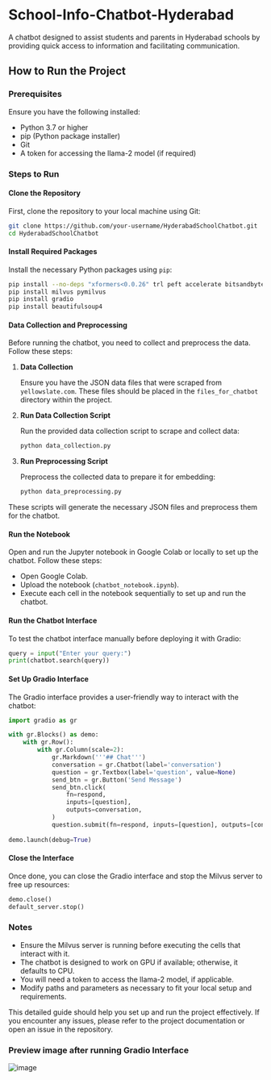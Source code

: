 # School-Info-Chatbot-Hyderabad
A chatbot designed to assist students and parents in Hyderabad schools by providing quick access to information and facilitating communication.

## How to Run the Project

### Prerequisites

Ensure you have the following installed:
- Python 3.7 or higher
- pip (Python package installer)
- Git
- A token for accessing the llama-2 model (if required)

### Steps to Run

#### Clone the Repository

First, clone the repository to your local machine using Git:

```bash
git clone https://github.com/your-username/HyderabadSchoolChatbot.git
cd HyderabadSchoolChatbot
```

#### Install Required Packages

Install the necessary Python packages using `pip`:

```bash
pip install --no-deps "xformers<0.0.26" trl peft accelerate bitsandbytes
pip install milvus pymilvus
pip install gradio
pip install beautifulsoup4
```

#### Data Collection and Preprocessing

Before running the chatbot, you need to collect and preprocess the data. Follow these steps:

1. **Data Collection**

   Ensure you have the JSON data files that were scraped from `yellowslate.com`. These files should be placed in the `files_for_chatbot` directory within the project.

2. **Run Data Collection Script**

   Run the provided data collection script to scrape and collect data:

   ```bash
   python data_collection.py
   ```

3. **Run Preprocessing Script**

   Preprocess the collected data to prepare it for embedding:

   ```bash
   python data_preprocessing.py
   ```

These scripts will generate the necessary JSON files and preprocess them for the chatbot.

#### Run the Notebook

Open and run the Jupyter notebook in Google Colab or locally to set up the chatbot. Follow these steps:

- Open Google Colab.
- Upload the notebook (`chatbot_notebook.ipynb`).
- Execute each cell in the notebook sequentially to set up and run the chatbot.

#### Run the Chatbot Interface

To test the chatbot interface manually before deploying it with Gradio:

```python
query = input("Enter your query:")
print(chatbot.search(query))
```

#### Set Up Gradio Interface

The Gradio interface provides a user-friendly way to interact with the chatbot:

```python
import gradio as gr

with gr.Blocks() as demo:
    with gr.Row():
        with gr.Column(scale=2):
            gr.Markdown('''## Chat''')
            conversation = gr.Chatbot(label='conversation')
            question = gr.Textbox(label='question', value=None)
            send_btn = gr.Button('Send Message')
            send_btn.click(
                fn=respond,
                inputs=[question],
                outputs=conversation,
            )
            question.submit(fn=respond, inputs=[question], outputs=[conversation, question], queue=False)
    
demo.launch(debug=True)
```

#### Close the Interface

Once done, you can close the Gradio interface and stop the Milvus server to free up resources:

```python
demo.close()
default_server.stop()
```

### Notes

- Ensure the Milvus server is running before executing the cells that interact with it.
- The chatbot is designed to work on GPU if available; otherwise, it defaults to CPU.
- You will need a token to access the llama-2 model, if applicable.
- Modify paths and parameters as necessary to fit your local setup and requirements.

This detailed guide should help you set up and run the project effectively. If you encounter any issues, please refer to the project documentation or open an issue in the repository.

### Preview image after running Gradio Interface
![image](https://github.com/Suhail372/School-Info-Chatbot-Hyderabad/assets/116452539/47f766d1-4e7e-4a87-977f-2851f192f5d6)

